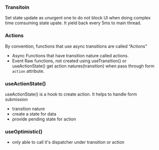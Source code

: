 ### Transitoin
Set state update as unurgent one to do not block UI when doing complex time comsuming state upate. 
It yield back every 5ms to main thread.

### Actions
By convention, functions that use async transitions are called “Actions”

- Async Functions that have transition nature called actions.
- Event Raw functions, not created using useTransition() or useActionState() get action natures(transition) when pass through form `action` attribute.

### useActionState()
useActionState() is a hook to create action. It helps to handle form submission

- transition nature
- create a state for data
- provide pending state for action


### useOptimistic()
- only able to call it's dispatcher under transition or action